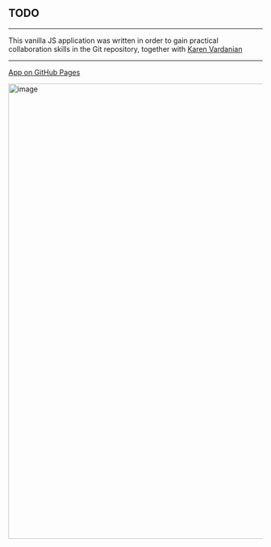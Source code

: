 ## TODO
---

This vanilla JS application was written in order to gain practical collaboration skills in the Git repository, together with <a href="https://github.com/KarVarr">Karen Vardanian</a>

---

<a href="https://dadajonovich.github.io/Todo-vanillaJS/">App on GitHub Pages</a>

<img src="img/image.png" alt="image" width="900" />
</div>


